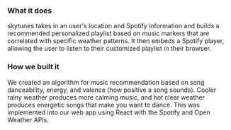 ### What it does
skytunes takes in an user's location and Spotify information and builds a recommended personalized playlist based on music markers that are correlated with specific weather patterns. It then embeds a Spotify player, allowing the user to listen to their customized playlist in their browser.

### How we built it
We created an algorithm for music recommendation based on song danceability, energy, and valence (how positive a song sounds). Cooler rainy weather produces more calming music, and hot clear weather produces energetic songs that make you want to dance. This was implemented into our web app using React with the Spotify and Open Weather APIs.
